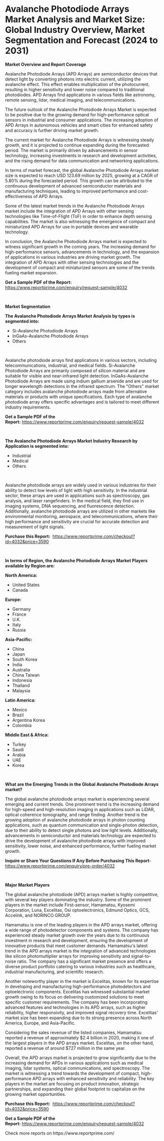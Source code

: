 <p><h1>Avalanche Photodiode Arrays Market Analysis and Market Size: Global Industry Overview, Market Segmentation and Forecast (2024 to 2031)</h1></p><p><strong>Market Overview and Report Coverage</strong></p>
<p><p>Avalanche Photodiode Arrays (APD Arrays) are semiconductor devices that detect light by converting photons into electric current, utilizing the avalanche effect. This effect enables multiplication of the photocurrent, resulting in higher sensitivity and lower noise compared to traditional photodiodes. APD Arrays find applications in various fields like astronomy, remote sensing, lidar, medical imaging, and telecommunications.</p><p>The future outlook of the Avalanche Photodiode Arrays Market is expected to be positive due to the growing demand for high-performance optical sensors in industrial and consumer applications. The increasing adoption of APD Arrays in autonomous vehicles and smart cities for enhanced safety and accuracy is further driving market growth.</p><p>The current market for Avalanche Photodiode Arrays is witnessing steady growth, and it is projected to continue expanding during the forecasted period. The market is primarily driven by advancements in sensor technology, increasing investments in research and development activities, and the rising demand for data communication and networking applications.</p><p>In terms of market forecast, the global Avalanche Photodiode Arrays market size is expected to reach USD 123.69 million by 2025, growing at a CAGR of 5.80% during the forecasted period. This growth can be attributed to the continuous development of advanced semiconductor materials and manufacturing techniques, leading to improved performance and cost-effectiveness of APD Arrays.</p><p>Some of the latest market trends in the Avalanche Photodiode Arrays market include the integration of APD Arrays with other sensing technologies like Time-of-Flight (ToF) in order to enhance depth sensing capabilities. The market is also witnessing the emergence of compact and miniaturized APD Arrays for use in portable devices and wearable technology.</p><p>In conclusion, the Avalanche Photodiode Arrays market is expected to witness significant growth in the coming years. The increasing demand for high-performance sensors, advancements in technology, and the expansion of applications in various industries are driving market growth. The integration of APD Arrays with other sensing technologies and the development of compact and miniaturized sensors are some of the trends fueling market expansion.</p></p>
<p><strong>Get a Sample PDF of the Report:</strong> <a href="https://www.reportprime.com/enquiry/request-sample/4032">https://www.reportprime.com/enquiry/request-sample/4032</a></p>
<p>&nbsp;</p>
<p><strong>Market Segmentation</strong></p>
<p><strong>The Avalanche Photodiode Arrays Market Analysis by types is segmented into:</strong></p>
<p><ul><li>Si-Avalanche Photodiode Arrays</li><li>InGaAs-Avalanche Photodiode Arrays</li><li>Others</li></ul></p>
<p>&nbsp;</p>
<p><p>Avalanche photodiode arrays find applications in various sectors, including telecommunications, industrial, and medical fields. Si-Avalanche Photodiode Arrays are primarily composed of silicon material and are suitable for visible and near-infrared light detection. InGaAs-Avalanche Photodiode Arrays are made using indium gallium arsenide and are used for longer wavelength detections in the infrared spectrum. The "Others" market category includes avalanche photodiode arrays made from alternative materials or products with unique specifications. Each type of avalanche photodiode array offers specific advantages and is tailored to meet different industry requirements.</p></p>
<p><strong>Get a Sample PDF of the Report:</strong>&nbsp;<a href="https://www.reportprime.com/enquiry/request-sample/4032">https://www.reportprime.com/enquiry/request-sample/4032</a></p>
<p>&nbsp;</p>
<p><strong>The Avalanche Photodiode Arrays Market Industry Research by Application is segmented into:</strong></p>
<p><ul><li>Industrial</li><li>Medical</li><li>Others</li></ul></p>
<p>&nbsp;</p>
<p><p>Avalanche photodiode arrays are widely used in various industries for their ability to detect low levels of light with high sensitivity. In the industrial sector, these arrays are used in applications such as spectroscopy, gas analysis, and laser rangefinders. In the medical field, they find use in imaging systems, DNA sequencing, and fluorescence detection. Additionally, avalanche photodiode arrays are utilized in other markets like environmental monitoring, aerospace, and telecommunications, where their high performance and sensitivity are crucial for accurate detection and measurement of light signals.</p></p>
<p><strong>Purchase this Report:</strong>&nbsp; <a href="https://www.reportprime.com/checkout?id=4032&price=3590">https://www.reportprime.com/checkout?id=4032&price=3590</a></p>
<p>&nbsp;</p>
<p><strong>In terms of Region, the Avalanche Photodiode Arrays Market Players available by Region are:</strong></p>
<p>
    <p> <strong> North America: </strong>
        <ul>
            <li>United States</li>
            <li>Canada</li>
        </ul>
        </p> 
    <p> <strong> Europe: </strong>
        <ul>
            <li>Germany</li>
            <li>France</li>
            <li>U.K.</li>
            <li>Italy</li>
            <li>Russia</li>
        </ul>
        </p> 
    <p> <strong> Asia-Pacific: </strong>
        <ul>
            <li>China</li>
            <li>Japan</li>
            <li>South Korea</li>
            <li>India</li>
            <li>Australia</li>
            <li>China Taiwan</li>
            <li>Indonesia</li>
            <li>Thailand</li>
            <li>Malaysia</li>
        </ul>
        </p> 
    <p> <strong> Latin America: </strong>
        <ul>
            <li>Mexico</li>
            <li>Brazil</li>
            <li>Argentina Korea</li>
            <li>Colombia</li>
        </ul>
        </p> 
    <p> <strong> Middle East & Africa: </strong>
        <ul>
            <li>Turkey</li>
            <li>Saudi</li>
            <li>Arabia</li>
            <li>UAE</li>
            <li>Korea</li>
        </ul>
    </p>
    </p>
<p>&nbsp;</p>
<p><strong>What are the Emerging Trends in the Global Avalanche Photodiode Arrays market?</strong></p>
<p><p>The global avalanche photodiode arrays market is experiencing several emerging and current trends. One prominent trend is the increasing demand for high-speed and high-resolution imaging in applications such as LiDAR, optical coherence tomography, and range finding. Another trend is the growing adoption of avalanche photodiode arrays in photon counting applications, such as quantum communication and single-photon detection, due to their ability to detect single photons and low light levels. Additionally, advancements in semiconductor and materials technology are expected to drive the development of avalanche photodiode arrays with improved sensitivity, lower noise, and enhanced performance, further fueling market growth.</p></p>
<p><strong>Inquire or Share Your Questions If Any Before Purchasing This Report</strong>- <a href="https://www.reportprime.com/enquiry/pre-order/4032">https://www.reportprime.com/enquiry/pre-order/4032</a></p>
<p>&nbsp;</p>
<p><strong>Major Market Players</strong></p>
<p><p>The global avalanche photodiode (APD) arrays market is highly competitive, with several key players dominating the industry. Some of the prominent players in the market include First-sensor, Hamamatsu, Kyosemi Corporation, Luna, Excelitas, Osi optoelectronics, Edmund Optics, GCS, Accelink, and NORINCO GROUP.</p><p>Hamamatsu is one of the leading players in the APD arrays market, offering a wide range of photodetector components and systems. The company has experienced steady market growth over the years due to its continuous investment in research and development, ensuring the development of innovative products that meet customer demands. Hamamatsu's latest trend in the APD arrays market is the integration of advanced technologies like silicon photomultiplier arrays for improving sensitivity and signal-to-noise ratio. The company has a significant market presence and offers a diverse product portfolio catering to various industries such as healthcare, industrial manufacturing, and scientific research.</p><p>Another noteworthy player in the market is Excelitas, known for its expertise in developing and manufacturing high-performance photodetectors and optoelectronic components. Excelitas has witnessed substantial market growth owing to its focus on delivering customized solutions to meet specific customer requirements. The company has been incorporating advanced features and technologies in its APD arrays, such as higher reliability, higher responsivity, and improved signal recovery time. Excelitas' market size has been expanding due to its strong presence across North America, Europe, and Asia-Pacific.</p><p>Considering the sales revenue of the listed companies, Hamamatsu reported a revenue of approximately $2.4 billion in 2020, making it one of the largest players in the APD arrays market. Excelitas, on the other hand, reported a revenue of around $727 million in the same year.</p><p>Overall, the APD arrays market is projected to grow significantly due to the increasing demand for APDs in various applications such as medical imaging, lidar systems, optical communications, and spectroscopy. The market is witnessing a trend towards the development of compact, high-performance APD arrays with enhanced sensitivity and reliability. The key players in the market are focusing on product innovation, strategic partnerships, and expanding their global footprint to capitalize on the growing market opportunities.</p></p>
<p><strong>Purchase this Report:</strong>&nbsp;&nbsp;<a href="https://www.reportprime.com/checkout?id=4032&price=3590">https://www.reportprime.com/checkout?id=4032&price=3590</a></p>
<p></p>
<p><strong>Get a Sample PDF of the Report:</strong>&nbsp;<a href="https://www.reportprime.com/enquiry/request-sample/4032">https://www.reportprime.com/enquiry/request-sample/4032</a></p>
<p>Check more reports on https://www.reportprime.com/</p>
